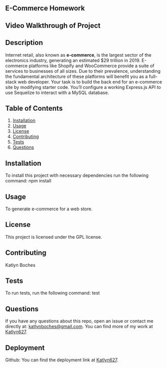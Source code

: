 ## **E-Commerce Homework**

## **Video Walkthrough of Project**



## **Description**
 
Internet retail, also known as **e-commerce**, is the largest sector of the electronics industry, generating an estimated $29 trillion in 2019. E-commerce platforms like Shopify and WooCommerce provide a suite of services to businesses of all sizes. Due to their prevalence, understanding the fundamental architecture of these platforms will benefit you as a full-stack web developer.  Your task is to build the back end for an e-commerce site by modifying starter code. You’ll configure a working Express.js API to use Sequelize to interact with a MySQL database.


## **Table of Contents**
1. [Installation](#installation)
2. [Usage](#usage)
3. [License](#license)
4. [Contributing](#contributing)
5. [Tests](#tests)
6. [Questions](#questions)

## **Installation**
To install this project with necessary dependencies run the following command:
npm install

## **Usage**
 To generate e-commerce for a web store. 

## **License** 
This project is licensed under the GPL license.

## **Contributing**
 Katlyn Boches

## **Tests**
To run tests, run the following command:
test

## **Questions**
If you have any questions about this repo, open an issue or contact me directly at: [katlynboches@gmail.com](mailto:katlynboches@gmail.com). You can find more of my work at [Katlyn627](https://www.github.com/Katlyn627).

## **Deployment** 

Github: You can find the deployment link at [Katlyn627](https://www.github.com/Katlyn627).

